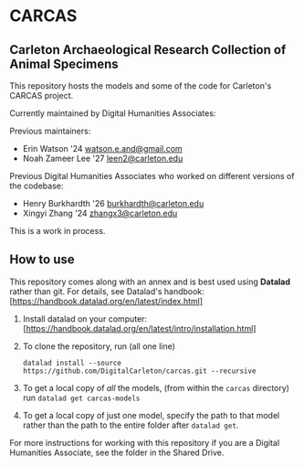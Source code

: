 # CARCAS
## Carleton Archaeological Research Collection of Animal Specimens

This repository hosts the models and some of the code for 
Carleton's CARCAS project. 

Currently maintained by Digital Humanities Associates:


Previous maintainers:
- Erin Watson '24 watson.e.and@gmail.com
- Noah Zameer Lee '27 leen2@carleton.edu

Previous Digital Humanities Associates who worked on different versions of the codebase:
- Henry Burkhardth '26 burkhardth@carleton.edu
- Xingyi Zhang '24 zhangx3@carleton.edu

This is a work in process.

## How to use
This repository comes along with an annex and is best used 
using **Datalad** rather than git. For details, see 
Datalad's handbook: [https://handbook.datalad.org/en/latest/index.html]

1. Install datalad on your computer: [https://handbook.datalad.org/en/latest/intro/installation.html]
2. To clone the repository, run (all one line)
   
   ```datalad install --source https://github.com/DigitalCarleton/carcas.git --recursive```
4. To get a local copy of _all_ the models, (from within the `carcas` directory) run
   `datalad get carcas-models`
5. To get a local copy of just one model, specify the path to that model rather than the path to the entire folder after `datalad get`.

For more instructions for working with this repository if you are a 
Digital Humanities Associate, see the folder in the Shared Drive.
